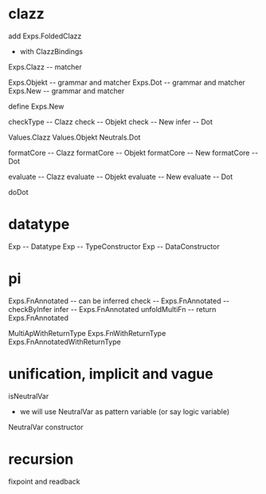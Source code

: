 # clazz

add Exps.FoldedClazz

- with ClazzBindings

Exps.Clazz -- matcher

Exps.Objekt -- grammar and matcher
Exps.Dot -- grammar and matcher
Exps.New -- grammar and matcher

define Exps.New

checkType -- Clazz
check -- Objekt
check -- New
infer -- Dot

Values.Clazz
Values.Objekt
Neutrals.Dot

formatCore -- Clazz
formatCore -- Objekt
formatCore -- New
formatCore -- Dot

evaluate -- Clazz
evaluate -- Objekt
evaluate -- New
evaluate -- Dot

doDot

# datatype

Exp -- Datatype
Exp -- TypeConstructor
Exp -- DataConstructor

# pi

Exps.FnAnnotated -- can be inferred
check -- Exps.FnAnnotated -- checkByInfer
infer -- Exps.FnAnnotated
unfoldMultiFn -- return Exps.FnAnnotated

MultiApWithReturnType
Exps.FnWithReturnType
Exps.FnAnnotatedWithReturnType

# unification, implicit and vague

isNeutralVar

- we will use NeutralVar as pattern variable (or say logic variable)

NeutralVar constructor

# recursion

fixpoint and readback

